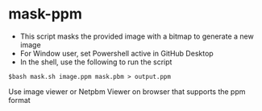 # mask-ppm
+ This script masks the provided image with a bitmap to generate a new image
+ For Window user, set Powershell active in GitHub Desktop
+ In the shell, use the following to run the script
```
$bash mask.sh image.ppm mask.pbm > output.ppm
```
Use image viewer or Netpbm Viewer on browser that supports the ppm format
